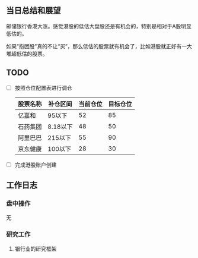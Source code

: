 ## 当日总结和展望

邮储银行香港大涨。感觉港股的低估大盘股还是有机会的，特别是相对于A股明显低估的。

如果"抱团股"真的不让“买”，那么低估的股票就有机会了，比如港股就正好有一大堆超低估的股票。

## TODO

- [ ] 按照仓位配置表进行调仓

  | 股票名称 | 补仓区间 | 当前仓位 | 目标仓位 |
  | -------- | -------- | -------- | -------- |
  | 亿嘉和   | 95以下   | 52       | 85       |
  | 石药集团 | 8.18以下 | 48       | 50       |
  | 阿里巴巴 | 215以下  | 55       | 90       |
  | 京东健康 | 100以下  | 28       | 30       |

- [ ] 完成港股账户创建

## 工作日志

### 盘中操作

无

### 研究工作

1. 银行业的研究框架

